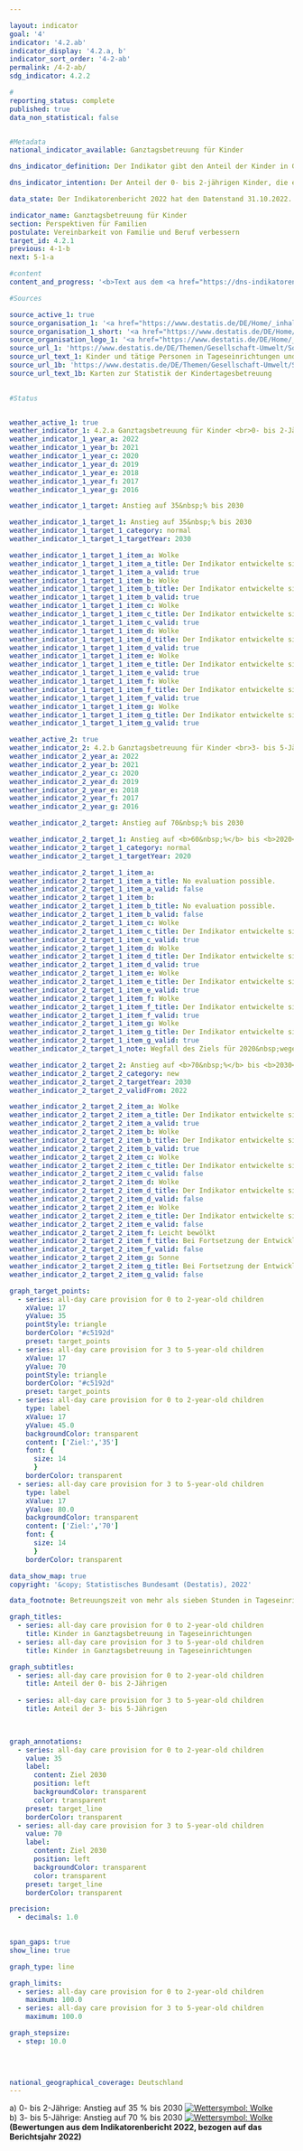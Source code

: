 ```yaml
---

layout: indicator    
goal: '4'    
indicator: '4.2.ab'    
indicator_display: '4.2.a, b'    
indicator_sort_order: '4-2-ab'    
permalink: /4-2-ab/    
sdg_indicator: 4.2.2    

#
reporting_status: complete    
published: true    
data_non_statistical: false    


#Metadata    
national_indicator_available: Ganztagsbetreuung für Kinder    

dns_indicator_definition: Der Indikator gibt den Anteil der Kinder in Ganztagsbetreuung am Stichtag 1. März an allen Kindern der gleichen Altersgruppe am 31. Dezember des Vorjahres an. Ganztagsbetreuung entspricht dabei einer durchgehenden vertraglich vereinbarten Betreuungszeit von mehr als sieben Stunden pro Betreuungstag; Tagespflege sowie die Betreuung von Schulkindern sind nicht berücksichtigt. Indikator 4.2.a bezieht sich auf die Gruppe der 0- bis 2-jährigen, Indikator 4.2.b auf die 3- bis 5-jährigen Kinder.    

dns_indicator_intention: Der Anteil der 0- bis 2-jährigen Kinder, die eine Ganztagsbetreuung besuchen, soll bis zum Jahr 2030&nbsp;bei mindestens 35&nbsp;% liegen (4.2.a). Für die 3- bis 5-Jährigen (4.2.b) soll der Anteil bis zum Jahr 2020&nbsp;auf mindestens 60&nbsp;% und bis 2030&nbsp;auf mindestens 70&nbsp;% steigen. Eine Erhöhung des Anteils von Kindern in Ganztagsbetreuung ist wünschenswert, da bedarfsgerechte Betreuungsmöglichkeiten die Vereinbarkeit von Familie und Beruf verbessern. Zudem sind sie ein wichtiger Beitrag zur Chancengerechtigkeit, zur Gleichstellung von Frauen und Männern und zur Integration.    

data_state: Der Indikatorenbericht 2022 hat den Datenstand 31.10.2022. Die Daten auf dieser Plattform werden regelmäßig aktualisiert, sodass online aktuellere Daten verfügbar sein können als im <a href="https://dns-indikatoren.de/facts_publications/">Indikatorenbericht 2022</a> veröffentlicht.    

indicator_name: Ganztagsbetreuung für Kinder    
section: Perspektiven für Familien    
postulate: Vereinbarkeit von Familie und Beruf verbessern    
target_id: 4.2.1    
previous: 4-1-b    
next: 5-1-a    

#content     
content_and_progress: '<b>Text aus dem <a href="https://dns-indikatoren.de/facts_publications/">Indikatorenbericht 2022&nbsp;</a></b><br><br>Die Indikatoren geben jeweils den Anteil der Kinder an, für die eine tägliche Betreuungszeit von mehr als sieben Stunden vereinbart wurde. Diese Zeitangabe kann von der tatsächlich in Anspruch genommenen Betreuungsdauer abweichen. Vertraglich vereinbarte Betreuungszeiten von sieben Stunden und weniger, die ebenfalls die Vereinbarkeit von Beruf und Familie verbessern können, sowie weitere Betreuungsformen, zum Beispiel Tagespflege, fließen nicht ein. Darüber hinaus sind für das Themengebiet auch Informationen zu Betreuungsangeboten für Kinder ab 6&nbsp;Jahren relevant. Entsprechende ergänzende Informationen bieten beispielsweise Daten der Kultusministerkonferenz (siehe letzter Abschnitt).<br><br>Die Angaben zum Indikator stammen aus der jährlichen Statistik über Kinder und tätige Personen in Kindertageseinrichtungen des Statistischen Bundesamtes. Im Jahr 2020&nbsp;war für 47,6&nbsp;% der 3- bis 5-Jährigen (Kindergartenalter) eine Ganztagsbetreuung in Kindertageseinrichtungen vereinbart. Somit erhöhte sich der Anteil der ganztags betreuten Kinder bei den 3- bis 5-Jährigen seit 2006&nbsp;um 25,6&nbsp;Prozentpunkte und hat sich damit mehr als verdoppelt. Der für das Jahr 2020&nbsp;gesetzte Zielwert von 60&nbsp;% wurde nicht erreicht. Für Kinder unter 3&nbsp;Jahren (Krippenalter) lag der Wert bei 17,1&nbsp;%. Die ganztägige Betreuung der Kinder unter 3&nbsp;Jahren stieg damit von 2006&nbsp;bis 2020&nbsp;um 11,2&nbsp;Prozentpunkte an und hat sich damit nahezu verdreifacht.<br><br>Die absolute Zahl der ganztags in Kindertageseinrichtungen betreuten Kinder unter 6&nbsp;Jahren lag 2020&nbsp;bei 1,53&nbsp;Millionen. Weitere 67&nbsp;385&nbsp;Kinder im Alter von unter 6&nbsp;Jahren wurden ganztägig in öffentlich geförderter Tagespflege betreut und werden somit, wie auch die 5-jährigen Kinder, die bereits zur Schule gehen, nicht vom Indikator erfasst. Darüber hinaus waren 2020&nbsp;rund 1,3&nbsp;Millionen Kinder mit einer Betreuungszeit von bis zu sieben Stunden in Teilzeitbetreuung.<br><br>Mehr als ein Viertel der 2019&nbsp;in Kindertageseinrichtungen und in öffentlich geförderter Tagespflege betreuten Kinder unter 6&nbsp;Jahren hatte einen Migrationshintergrund, das heißt, mindestens ein Elternteil war ausländischer Herkunft. Die Betreuungsquote betrug bei diesen Kindern 50&nbsp;%; bei Kindern ohne Migrationshintergrund lag sie bei 70&nbsp;%.<br><br>Bei der Ganztagsbetreuung in Tageseinrichtungen besteht ein deutliches Gefälle zwischen den alten und neuen Bundesländern. Die höchsten Ganztagsquoten für 0- bis 2-Jährige sind in den neuen Bundesländern sowie in Berlin zu verzeichnen. Die Spanne bewegt sich insgesamt zwischen 50,3&nbsp;% in Thüringen und 9,9&nbsp;% in Baden-Württemberg. Bei den 3- bis 5-Jährigen weist ebenfalls Thüringen mit 92,2&nbsp;% die höchste Ganztagsbetreuungsquote auf; Baden-Württemberg mit 25,2&nbsp;% die niedrigste (jeweils 2020).<br><br>Im Hinblick auf die Betreuungsmöglichkeiten für Schulkinder spielen auch Horte und Ganztagsschulen eine wichtige Rolle. 2020&nbsp;wurden in Kindertageseinrichtungen (Horten) 20&nbsp;200&nbsp;Kinder von 5&nbsp;bis 13&nbsp;Jahren ganztags und rund 492&nbsp;600&nbsp;Kinder in Teilzeit betreut (die Unterrichtszeit gilt nicht als Betreuungszeit). Der Anteil der Ganztagsschülerinnen und Ganztagsschüler gemessen an allen Schülerinnen und Schülern in allgemeinbildenden Schulen lag im Schuljahr 2018/2019&nbsp;bei 45,0&nbsp;%. Hier sind jedoch alle Schulformen und somit auch Schülerinnen und Schüler über 13&nbsp;Jahren einbezogen. An Grundschulen wurden im gleichen Schuljahr 42,2&nbsp;% der Kinder ganztags betreut. Im Vergleich zum Jahr 2006&nbsp;ist die Zahl der Ganztagsschülerinnen und -schüler 2018&nbsp;deutlich gestiegen, und zwar von knapp 1,5&nbsp;Millionen auf 3,3&nbsp;Millionen (allgemeinbildende Schulen insgesamt) und von 400&nbsp;000&nbsp;auf 1,2&nbsp;Millionen in Grundschulen.'    

#Sources    

source_active_1: true
source_organisation_1: '<a href="https://www.destatis.de/DE/Home/_inhalt.html">Statistisches Bundesamt</a>'
source_organisation_1_short: '<a href="https://www.destatis.de/DE/Home/_inhalt.html" target="_blank">Statistisches Bundesamt</a>'
source_organisation_logo_1: '<a href="https://www.destatis.de/DE/Home/_inhalt.html" target="_blank"><img src="https://dnsUpgradeEnvironment.github.io/dns-indicators/public/OrgImgDe/destatis.png" alt="Statistisches Bundesamt" title=" Klicken Sie hier um zur Homepage der Organisation Statistisches Bundesamt zu gelangen." style="height:60px; width:148px; border: transparent"/></a>'
source_url_1: 'https://www.destatis.de/DE/Themen/Gesellschaft-Umwelt/Soziales/Kindertagesbetreuung/_inhalt.html#sprg234640'
source_url_text_1: Kinder und tätige Personen in Tageseinrichtungen und in öffentlich geförderter Kindertagespflege
source_url_1b: 'https://www.destatis.de/DE/Themen/Gesellschaft-Umwelt/Soziales/Kindertagesbetreuung/kindertagesbetreuung-karte.html;#karte3'
source_url_text_1b: Karten zur Statistik der Kindertagesbetreuung
    

#Status    


weather_active_1: true
weather_indicator_1: 4.2.a Ganztagsbetreuung für Kinder <br>0- bis 2-Jährige
weather_indicator_1_year_a: 2022
weather_indicator_1_year_b: 2021
weather_indicator_1_year_c: 2020
weather_indicator_1_year_d: 2019
weather_indicator_1_year_e: 2018
weather_indicator_1_year_f: 2017
weather_indicator_1_year_g: 2016

weather_indicator_1_target: Anstieg auf 35&nbsp;% bis 2030

weather_indicator_1_target_1: Anstieg auf 35&nbsp;% bis 2030
weather_indicator_1_target_1_category: normal
weather_indicator_1_target_1_targetYear: 2030

weather_indicator_1_target_1_item_a: Wolke
weather_indicator_1_target_1_item_a_title: Der Indikator entwickelte sich in 2022 zwar in die gewünschte Richtung auf das Ziel zu, bei Fortsetzung der Entwicklung wäre das Ziel im Zieljahr aber um mehr als 20 % der Differenz zwischen Zielwert und dem damaligen Wert verfehlt worden.
weather_indicator_1_target_1_item_a_valid: true
weather_indicator_1_target_1_item_b: Wolke
weather_indicator_1_target_1_item_b_title: Der Indikator entwickelte sich in 2021 zwar in die gewünschte Richtung auf das Ziel zu, bei Fortsetzung der Entwicklung wäre das Ziel im Zieljahr aber um mehr als 20 % der Differenz zwischen Zielwert und dem damaligen Wert verfehlt worden.
weather_indicator_1_target_1_item_b_valid: true
weather_indicator_1_target_1_item_c: Wolke
weather_indicator_1_target_1_item_c_title: Der Indikator entwickelte sich in 2020 zwar in die gewünschte Richtung auf das Ziel zu, bei Fortsetzung der Entwicklung wäre das Ziel im Zieljahr aber um mehr als 20 % der Differenz zwischen Zielwert und dem damaligen Wert verfehlt worden.
weather_indicator_1_target_1_item_c_valid: true
weather_indicator_1_target_1_item_d: Wolke
weather_indicator_1_target_1_item_d_title: Der Indikator entwickelte sich in 2019 zwar in die gewünschte Richtung auf das Ziel zu, bei Fortsetzung der Entwicklung wäre das Ziel im Zieljahr aber um mehr als 20 % der Differenz zwischen Zielwert und dem damaligen Wert verfehlt worden.
weather_indicator_1_target_1_item_d_valid: true
weather_indicator_1_target_1_item_e: Wolke
weather_indicator_1_target_1_item_e_title: Der Indikator entwickelte sich in 2018 zwar in die gewünschte Richtung auf das Ziel zu, bei Fortsetzung der Entwicklung wäre das Ziel im Zieljahr aber um mehr als 20 % der Differenz zwischen Zielwert und dem damaligen Wert verfehlt worden.
weather_indicator_1_target_1_item_e_valid: true
weather_indicator_1_target_1_item_f: Wolke
weather_indicator_1_target_1_item_f_title: Der Indikator entwickelte sich in 2017 zwar in die gewünschte Richtung auf das Ziel zu, bei Fortsetzung der Entwicklung wäre das Ziel im Zieljahr aber um mehr als 20 % der Differenz zwischen Zielwert und dem damaligen Wert verfehlt worden.
weather_indicator_1_target_1_item_f_valid: true
weather_indicator_1_target_1_item_g: Wolke
weather_indicator_1_target_1_item_g_title: Der Indikator entwickelte sich in 2016 zwar in die gewünschte Richtung auf das Ziel zu, bei Fortsetzung der Entwicklung wäre das Ziel im Zieljahr aber um mehr als 20 % der Differenz zwischen Zielwert und dem damaligen Wert verfehlt worden.
weather_indicator_1_target_1_item_g_valid: true

weather_active_2: true
weather_indicator_2: 4.2.b Ganztagsbetreuung für Kinder <br>3- bis 5-Jährige
weather_indicator_2_year_a: 2022
weather_indicator_2_year_b: 2021
weather_indicator_2_year_c: 2020
weather_indicator_2_year_d: 2019
weather_indicator_2_year_e: 2018
weather_indicator_2_year_f: 2017
weather_indicator_2_year_g: 2016

weather_indicator_2_target: Anstieg auf 70&nbsp;% bis 2030

weather_indicator_2_target_1: Anstieg auf <b>60&nbsp;%</b> bis <b>2020</b>
weather_indicator_2_target_1_category: normal
weather_indicator_2_target_1_targetYear: 2020

weather_indicator_2_target_1_item_a: 
weather_indicator_2_target_1_item_a_title: No evaluation possible.
weather_indicator_2_target_1_item_a_valid: false
weather_indicator_2_target_1_item_b: 
weather_indicator_2_target_1_item_b_title: No evaluation possible.
weather_indicator_2_target_1_item_b_valid: false
weather_indicator_2_target_1_item_c: Wolke
weather_indicator_2_target_1_item_c_title: Der Indikator entwickelte sich in 2020 zwar in die gewünschte Richtung auf das Ziel zu, bei Fortsetzung der Entwicklung wäre das Ziel im Zieljahr aber um mehr als 20 % der Differenz zwischen Zielwert und dem damaligen Wert verfehlt worden.
weather_indicator_2_target_1_item_c_valid: true
weather_indicator_2_target_1_item_d: Wolke
weather_indicator_2_target_1_item_d_title: Der Indikator entwickelte sich in 2019 zwar in die gewünschte Richtung auf das Ziel zu, bei Fortsetzung der Entwicklung wäre das Ziel im Zieljahr aber um mehr als 20 % der Differenz zwischen Zielwert und dem damaligen Wert verfehlt worden.
weather_indicator_2_target_1_item_d_valid: true
weather_indicator_2_target_1_item_e: Wolke
weather_indicator_2_target_1_item_e_title: Der Indikator entwickelte sich in 2018 zwar in die gewünschte Richtung auf das Ziel zu, bei Fortsetzung der Entwicklung wäre das Ziel im Zieljahr aber um mehr als 20 % der Differenz zwischen Zielwert und dem damaligen Wert verfehlt worden.
weather_indicator_2_target_1_item_e_valid: true
weather_indicator_2_target_1_item_f: Wolke
weather_indicator_2_target_1_item_f_title: Der Indikator entwickelte sich in 2017 zwar in die gewünschte Richtung auf das Ziel zu, bei Fortsetzung der Entwicklung wäre das Ziel im Zieljahr aber um mehr als 20 % der Differenz zwischen Zielwert und dem damaligen Wert verfehlt worden.
weather_indicator_2_target_1_item_f_valid: true
weather_indicator_2_target_1_item_g: Wolke
weather_indicator_2_target_1_item_g_title: Der Indikator entwickelte sich in 2016 zwar in die gewünschte Richtung auf das Ziel zu, bei Fortsetzung der Entwicklung wäre das Ziel im Zieljahr aber um mehr als 20 % der Differenz zwischen Zielwert und dem damaligen Wert verfehlt worden.
weather_indicator_2_target_1_item_g_valid: true
weather_indicator_2_target_1_note: Wegfall des Ziels für 2020&nbsp;wegen zeitlichen Ablaufs.

weather_indicator_2_target_2: Anstieg auf <b>70&nbsp;%</b> bis <b>2030</b>
weather_indicator_2_target_2_category: new
weather_indicator_2_target_2_targetYear: 2030
weather_indicator_2_target_2_validFrom: 2022

weather_indicator_2_target_2_item_a: Wolke
weather_indicator_2_target_2_item_a_title: Der Indikator entwickelte sich in 2022 zwar in die gewünschte Richtung auf das Ziel zu, bei Fortsetzung der Entwicklung wäre das Ziel im Zieljahr aber um mehr als 20 % der Differenz zwischen Zielwert und dem damaligen Wert verfehlt worden.
weather_indicator_2_target_2_item_a_valid: true
weather_indicator_2_target_2_item_b: Wolke
weather_indicator_2_target_2_item_b_title: Der Indikator entwickelte sich in 2021 zwar in die gewünschte Richtung auf das Ziel zu, bei Fortsetzung der Entwicklung wäre das Ziel im Zieljahr aber um mehr als 20 % der Differenz zwischen Zielwert und dem damaligen Wert verfehlt worden.
weather_indicator_2_target_2_item_b_valid: true
weather_indicator_2_target_2_item_c: Wolke
weather_indicator_2_target_2_item_c_title: Der Indikator entwickelte sich in 2020 zwar in die gewünschte Richtung auf das Ziel zu, bei Fortsetzung der Entwicklung wäre das Ziel im Zieljahr aber um mehr als 20 % der Differenz zwischen Zielwert und dem damaligen Wert verfehlt worden.
weather_indicator_2_target_2_item_c_valid: false
weather_indicator_2_target_2_item_d: Wolke
weather_indicator_2_target_2_item_d_title: Der Indikator entwickelte sich in 2019 zwar in die gewünschte Richtung auf das Ziel zu, bei Fortsetzung der Entwicklung wäre das Ziel im Zieljahr aber um mehr als 20 % der Differenz zwischen Zielwert und dem damaligen Wert verfehlt worden.
weather_indicator_2_target_2_item_d_valid: false
weather_indicator_2_target_2_item_e: Wolke
weather_indicator_2_target_2_item_e_title: Der Indikator entwickelte sich in 2018 zwar in die gewünschte Richtung auf das Ziel zu, bei Fortsetzung der Entwicklung wäre das Ziel im Zieljahr aber um mehr als 20 % der Differenz zwischen Zielwert und dem damaligen Wert verfehlt worden.
weather_indicator_2_target_2_item_e_valid: false
weather_indicator_2_target_2_item_f: Leicht bewölkt
weather_indicator_2_target_2_item_f_title: Bei Fortsetzung der Entwicklung von 2017 wäre das Ziel um mindestens 5&nbsp;%, aber maximal um 20&nbsp;% der Differenz zwischen Zielwert und dem damaligen Wert verfehlt worden.
weather_indicator_2_target_2_item_f_valid: false
weather_indicator_2_target_2_item_g: Sonne
weather_indicator_2_target_2_item_g_title: Bei Fortsetzung der Entwicklung aus 2016 wäre der Zielwert erreicht oder um weniger als 5&nbsp;% der Differenz zwischen Zielwert und dem damaligen Wert verfehlt worden.
weather_indicator_2_target_2_item_g_valid: false    

graph_target_points:
  - series: all-day care provision for 0 to 2-year-old children
    xValue: 17
    yValue: 35
    pointStyle: triangle
    borderColor: "#c5192d"
    preset: target_points
  - series: all-day care provision for 3 to 5-year-old children
    xValue: 17
    yValue: 70
    pointStyle: triangle
    borderColor: "#c5192d"
    preset: target_points
  - series: all-day care provision for 0 to 2-year-old children
    type: label
    xValue: 17
    yValue: 45.0
    backgroundColor: transparent
    content: ['Ziel:','35']
    font: {
      size: 14
      }
    borderColor: transparent
  - series: all-day care provision for 3 to 5-year-old children
    type: label
    xValue: 17
    yValue: 80.0
    backgroundColor: transparent
    content: ['Ziel:','70']
    font: {
      size: 14
      }
    borderColor: transparent    

data_show_map: true    
copyright: '&copy; Statistisches Bundesamt (Destatis), 2022'    

data_footnote: Betreuungszeit von mehr als sieben Stunden in Tageseinrichtungen, ohne Tagespflege.    

graph_titles: 
  - series: all-day care provision for 0 to 2-year-old children
    title: Kinder in Ganztagsbetreuung in Tageseinrichtungen
  - series: all-day care provision for 3 to 5-year-old children
    title: Kinder in Ganztagsbetreuung in Tageseinrichtungen    

graph_subtitles: 
  - series: all-day care provision for 0 to 2-year-old children
    title: Anteil der 0- bis 2-Jährigen
    
  - series: all-day care provision for 3 to 5-year-old children
    title: Anteil der 3- bis 5-Jährigen
        


graph_annotations:
  - series: all-day care provision for 0 to 2-year-old children
    value: 35
    label:
      content: Ziel 2030
      position: left
      backgroundColor: transparent
      color: transparent
    preset: target_line
    borderColor: transparent
  - series: all-day care provision for 3 to 5-year-old children
    value: 70
    label:
      content: Ziel 2030
      position: left
      backgroundColor: transparent
      color: transparent
    preset: target_line
    borderColor: transparent    

precision: 
  - decimals: 1.0
        

span_gaps: true    
show_line: true    

graph_type: line        

graph_limits: 
  - series: all-day care provision for 0 to 2-year-old children
    maximum: 100.0
  - series: all-day care provision for 3 to 5-year-old children
    maximum: 100.0    

graph_stepsize: 
  - step: 10.0
        

            

national_geographical_coverage: Deutschland    
---
```



<div>
  <div class="my-header">
    <label class="default">a) 0- bis 2-Jährige: Anstieg auf 35&nbsp;% bis 2030
      <a href="https://dnsUpgradeEnvironment.github.io/dns-indicators/status"><img src="https://g205sdgs.github.io/sdg-indicators/public/Wettersymbole/Wolke.png" title="Der Indikator entwickelte sich in 2022 zwar in die gewünschte Richtung auf das Ziel zu, bei Fortsetzung der Entwicklung wäre das Ziel im Zieljahr aber um mehr als 20 % der Differenz zwischen Zielwert und dem damaligen Wert verfehlt worden." alt="Wettersymbol: Wolke"/>
      </a>
    </label>
  </div>
</div>
<div>
  <div class="my-header">
    <label class="default">b) 3- bis 5-Jährige: Anstieg auf 70&nbsp;% bis 2030
      <a href="https://dnsUpgradeEnvironment.github.io/dns-indicators/status"><img src="https://g205sdgs.github.io/sdg-indicators/public/Wettersymbole/Wolke.png" title="Der Indikator entwickelte sich in 2022 zwar in die gewünschte Richtung auf das Ziel zu, bei Fortsetzung der Entwicklung wäre das Ziel im Zieljahr aber um mehr als 20 % der Differenz zwischen Zielwert und dem damaligen Wert verfehlt worden." alt="Wettersymbol: Wolke"/>
      </a>
    </label>
  </div>
</div>
<div class="my-header-note">
  <label class="default"><b>(Bewertungen aus dem Indikatorenbericht 2022, bezogen auf das Berichtsjahr 2022)
  </b></label>
</div>